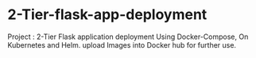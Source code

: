 # 2-Tier-flask-app-deployment
Project : 2-Tier Flask application deployment Using Docker-Compose, On Kubernetes and Helm. upload Images into Docker hub for further use.
